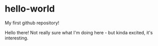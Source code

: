 hello-world
===========

My first github repository!

Hello there! Not really sure what I'm doing here - but kinda excited, it's interesting.
